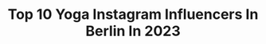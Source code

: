 ---
title: Top 10 Yoga Instagram Influencers In Berlin In 2023
description: >-
  Find top yoga Instagram influencers in Berlin in 2023. Most popular hashtags: #yogateacher #berlin #yoga #achtsamkeit.
platform: Instagram
hits: 49
text_top: See the top-rated Instagram influencers on inBeat.
text_bottom: inBeat holds 49 Instagram influencers like this in Berlin, Germany for you to pitch.
profiles:
  - username: "kasiaaa_ko"
    fullname: >-
      EverythingHappensForAReason💫
    bio: >-
      🏡🇵🇱 📍Berlin ❤Yoga teacher🧘🏼‍♀ ❤Mama ❤Crossfit  ❤OEB🐶 ❤Cooking  ❤️ 10% of @yogajunkies code kasia10 🎊🎊
    location: "Germany"
    followers: 6061
    engagement: 381
    commentsToLikes: 0.058040
    id: ck5hqp4lith5j0i11dez78zhd
    verified: false
    hashtags: "#handstandeveryday, #yogapose, #yogainspiration, #italytravel"
  - username: "caro__corazon"
    fullname: >-
      FEEL FREE YOGA
    bio: >-
      ☾ Vinyasa & Yin Yoga Teacher I Berlin ☼ Retreats & Yoga Events △ Owner of the FOR🌲REST - Yoga Retreat Location in den Woods
    location: "Germany"
    followers: 4848
    engagement: 761
    commentsToLikes: 0.078580
    id: ck8t7xvt4icue0j78mhz1ju36
    verified: false
    hashtags: "#achtsamkeits, #spiritualit, #selbstf, #cabininthewoods"
  - username: "fvckluckygohappy"
    fullname: >-
      Fuck Lucky Go Happy
    bio: >-
      Online Magazin für Yoga und Spiritualität Yoga • Spirit • Astro • Tarot • Gesellschaft 🧘‍♀️✊🌏 🙏 🌔 🪐 🏳️‍🌈 Founded 2013 by @rebeccarandak Mehr👇
    location: "Germany"
    followers: 28809
    engagement: 88
    commentsToLikes: 0.049408
    id: ck6tyn2bd4phs0j71muts47cn
    verified: false
    hashtags: "#spirituell, #yoga, #quotesofinstagram, #motivationalquote"
  - username: "weronika.salach"
    fullname: >-
      Weronika Salach
    bio: >-
      🎨 Art With Magic | Skillshare Top Teacher 💜 Mom | Yoga Teacher |📍Berlin 🌖 @moonbrush.art ⬇️ LINKS ⬇️
    location: "Germany"
    followers: 33965
    engagement: 81
    commentsToLikes: 0.049860
    id: ck6u3xe030fmw0j71jqi7sdst
    verified: false
    hashtags: "#childrensbookillustration, #procreatedrawing, #whimsicalillustration, #mysticsunweek2021"
  - username: "mrs.beatricemaria"
    fullname: >-
      BEATRICE MARIA
    bio: >-
      Berlin born&raised Food, yoga, sustainability Beatricemaria@mail.de
    location: "Germany"
    followers: 42241
    engagement: 111
    commentsToLikes: 0.018169
    id: ck6tu2ze5e0f70j71n6kyhbpe
    verified: false
    hashtags: "#vacation, #beatricemaria, #france, #wedding"
  - username: "plantastybites"
    fullname: >-
      Jacky ✨
    bio: >-
      📍Berlin Eat more plants, do more yoga. 🌱 Nourishing mind, body and soul. ✨
    location: "Germany"
    followers: 20420
    engagement: 130
    commentsToLikes: 0.189835
    id: ck14i1h79d7070i19zqnfp7tl
    verified: false
    hashtags: "#feelyourjoy, #helloscorpio"
  - username: "fitbydamian"
    fullname: >-
      I am D A M I A N
    bio: >-
      #Berlin - #Germany | #entertainer 1,74 klein 89,7 kg leicht ☲☲☲☲☲ Kontakt: 📧 DM me My Facebook 👇👇👇👇
    location: "Germany"
    followers: 24541
    engagement: 191
    commentsToLikes: 0.283284
    id: ckaoviojq4psz0i78sdsf8s3x
    verified: false
    hashtags: "#myprotein, #gymnastics, #mcfit, #fitnessforlife"
  - username: "christophkoestlin"
    fullname: >-
      Christoph
    bio: >-
      Christoph Köstlin photographer / based in Berlin (send memes)
    location: "Germany"
    followers: 15190
    engagement: 764
    commentsToLikes: 0.030670
    id: ck0txxcp0kuzj0i19zq7qros6
    verified: false
    hashtags: "#bigfm, #powerwoman, #fritzkalkbrenner, #clueso"
  - username: "aannkathrinn"
    fullname: >-
      Ann-Kathrin 🇪🇺
    bio: >-
      ➽ model 🇩🇪 🇩🇰 🇿🇦 ➽ civilengineer👷‍♀️ for💧 💩 ∼ crossfit . fitness . running . yoga ∼ kitesurfing . wakeboarding . sup . surf
    location: "Germany"
    followers: 20300
    engagement: 507
    commentsToLikes: 0.019513
    id: ck0tvqa2ycdyh0i19uq6al46j
    verified: false
    hashtags: "#water, #fabletics, #berlin, #fableticseu"
  - username: "danielgoihl"
    fullname: >-
      Dan Goihl
    bio: >-
      📍 Cologne & Berlin / GER 🧑‍💻 Founder @tacsyagency, @ikarusyoga & @einstiftundpapier 🎤 #Moderator 👇 Contact 📧
    location: "Germany"
    followers: 17432
    engagement: 879
    commentsToLikes: 0.032484
    id: ck139ie3xlgki0i19k4fw95z6
    verified: false
    hashtags: "#stressmanagement, #shapingnewtomorrow, #cologne, #menshair"
---